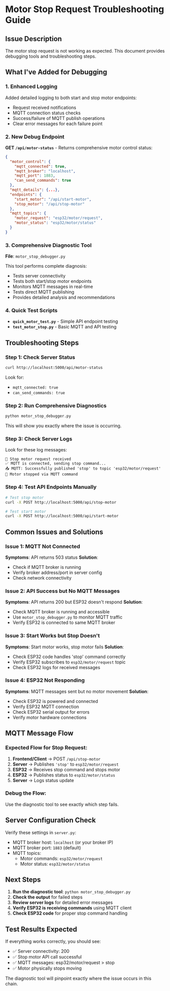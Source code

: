 # Motor Stop Request Troubleshooting Guide

## Issue Description
The motor stop request is not working as expected. This document provides debugging tools and troubleshooting steps.

## What I've Added for Debugging

### 1. Enhanced Logging
Added detailed logging to both start and stop motor endpoints:
- Request received notifications
- MQTT connection status checks
- Success/failure of MQTT publish operations
- Clear error messages for each failure point

### 2. New Debug Endpoint
**GET `/api/motor-status`** - Returns comprehensive motor control status:
```json
{
  "motor_control": {
    "mqtt_connected": true,
    "mqtt_broker": "localhost", 
    "mqtt_port": 1883,
    "can_send_commands": true
  },
  "mqtt_details": {...},
  "endpoints": {
    "start_motor": "/api/start-motor",
    "stop_motor": "/api/stop-motor"
  },
  "mqtt_topics": {
    "motor_request": "esp32/motor/request",
    "motor_status": "esp32/motor/status"  
  }
}
```

### 3. Comprehensive Diagnostic Tool
**File**: `motor_stop_debugger.py`

This tool performs complete diagnosis:
- Tests server connectivity
- Tests both start/stop motor endpoints
- Monitors MQTT messages in real-time
- Tests direct MQTT publishing
- Provides detailed analysis and recommendations

### 4. Quick Test Scripts
- **`quick_motor_test.py`** - Simple API endpoint testing
- **`test_motor_stop.py`** - Basic MQTT and API testing

## Troubleshooting Steps

### Step 1: Check Server Status
```bash
curl http://localhost:5000/api/motor-status
```

Look for:
- `mqtt_connected: true`
- `can_send_commands: true`

### Step 2: Run Comprehensive Diagnostics
```bash
python motor_stop_debugger.py
```

This will show you exactly where the issue is occurring.

### Step 3: Check Server Logs
Look for these log messages:
```
🛑 Stop motor request received
✅ MQTT is connected, sending stop command...
📤 MQTT: Successfully published 'stop' to topic 'esp32/motor/request'
🛑 Motor stopped via MQTT command
```

### Step 4: Test API Endpoints Manually
```bash
# Test stop motor
curl -X POST http://localhost:5000/api/stop-motor

# Test start motor  
curl -X POST http://localhost:5000/api/start-motor
```

## Common Issues and Solutions

### Issue 1: MQTT Not Connected
**Symptoms**: API returns 503 status
**Solution**: 
- Check if MQTT broker is running
- Verify broker address/port in server config
- Check network connectivity

### Issue 2: API Success but No MQTT Messages
**Symptoms**: API returns 200 but ESP32 doesn't respond
**Solution**:
- Check MQTT broker is running and accessible
- Use `motor_stop_debugger.py` to monitor MQTT traffic
- Verify ESP32 is connected to same MQTT broker

### Issue 3: Start Works but Stop Doesn't
**Symptoms**: Start motor works, stop motor fails
**Solution**:
- Check ESP32 code handles 'stop' command correctly
- Verify ESP32 subscribes to `esp32/motor/request` topic
- Check ESP32 logs for received messages

### Issue 4: ESP32 Not Responding
**Symptoms**: MQTT messages sent but no motor movement
**Solution**:
- Check ESP32 is powered and connected
- Verify ESP32 MQTT connection
- Check ESP32 serial output for errors
- Verify motor hardware connections

## MQTT Message Flow

### Expected Flow for Stop Request:
1. **Frontend/Client** → POST `/api/stop-motor`
2. **Server** → Publishes `'stop'` to `esp32/motor/request`
3. **ESP32** → Receives stop command and stops motor
4. **ESP32** → Publishes status to `esp32/motor/status`
5. **Server** → Logs status update

### Debug the Flow:
Use the diagnostic tool to see exactly which step fails.

## Server Configuration Check

Verify these settings in `server.py`:
- MQTT broker host: `localhost` (or your broker IP)
- MQTT broker port: `1883` (default)
- MQTT topics:
  - Motor commands: `esp32/motor/request`
  - Motor status: `esp32/motor/status`

## Next Steps

1. **Run the diagnostic tool**: `python motor_stop_debugger.py`
2. **Check the output** for failed steps
3. **Review server logs** for detailed error messages
4. **Verify ESP32 is receiving commands** using MQTT client
5. **Check ESP32 code** for proper stop command handling

## Test Results Expected

If everything works correctly, you should see:
- ✅ Server connectivity: 200
- ✅ Stop motor API call successful  
- ✅ MQTT messages: esp32/motor/request > stop
- ✅ Motor physically stops moving

The diagnostic tool will pinpoint exactly where the issue occurs in this chain.
